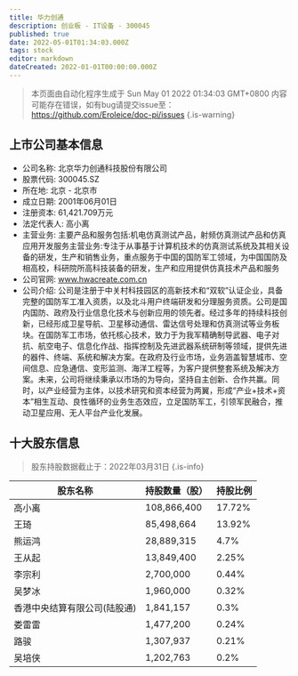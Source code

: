 ```yaml
---
title: 华力创通
description: 创业板 - IT设备 - 300045
published: true
date: 2022-05-01T01:34:03.000Z
tags: stock
editor: markdown
dateCreated: 2022-01-01T00:00:00.000Z
---
```


> 本页面由自动化程序生成于 Sun May 01 2022 01:34:03 GMT+0800
> 内容可能存在错误，如有bug请提交issue至：https://github.com/Eroleice/doc-pi/issues
{.is-warning}

## 上市公司基本信息
- 公司名称: 北京华力创通科技股份有限公司
- 股票代码: 300045.SZ
- 所在地: 北京 - 北京市
- 成立日期: 2001年06月01日
- 注册资本: 61,421.709万元
- 法定代表人: 高小离
- 主营业务: 主要产品和服务包括:机电仿真测试产品，射频仿真测试产品和仿真应用开发服务主营业务:专注于从事基于计算机技术的仿真测试系统及其相关设备的研发，生产和销售业务，重点服务于中国的国防军工领域，为中国国防及相高校，科研院所高科技装备的研发，生产和应用提供仿真技术产品和服务
- 公司官网: www.hwacreate.com.cn
- 公司介绍: 公司是注册于中关村科技园区的高新技术和“双软”认证企业，具备完整的国防军工准入资质，以及北斗用户终端研发和分理服务资质。公司是国内国防、政府及行业信息化技术与创新应用的领先者。经过多年的持续科技创新，已经形成卫星导航、卫星移动通信、雷达信号处理和仿真测试等业务板块。在国防军工市场，依托核心技术，致力于为我军精确制导武器、电子对抗、航空电子、信息化作战、指挥控制及先进武器系统研制等领域，提供先进的器件、终端、系统和解决方案。在政府及行业市场，业务涵盖智慧城市、空间信息、应急通信、变形监测、海洋工程等，为客户提供整套系统及解决方案。未来，公司将继续秉承以市场的为导向，坚持自主创新、合作共赢。同时，以产业经营为主体，以技术研究和资本经营为两翼，形成“产业+技术+资本”相生互动、良性循环的业务生态效应，立足国防军工，引领军民融合，推动卫星应用、无人平台产业化发展。


## 十大股东信息
> 股东持股数据截止于：2022年03月31日
{.is-info}

| 股东名称 | 持股数量（股） | 持股比例 |
| --- | --- | --- |
| 高小离 | 108,866,400 | 17.72% |
| 王琦 | 85,498,664 | 13.92% |
| 熊运鸿 | 28,889,315 | 4.7% |
| 王从起 | 13,849,400 | 2.25% |
| 李宗利 | 2,700,000 | 0.44% |
| 吴梦冰 | 1,960,000 | 0.32% |
| 香港中央结算有限公司(陆股通) | 1,841,157 | 0.3% |
| 娄雷雷 | 1,477,200 | 0.24% |
| 路骏 | 1,307,937 | 0.21% |
| 吴培侠 | 1,202,763 | 0.2% |




